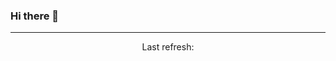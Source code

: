 ### Hi there 👋


<!--GITHUB_ACTIVITY:{"rows": 5}-->

---

<p align="center">
  Last refresh: 
  <b><!--TIMESTAMP--></b>
</p
  
  
  <!--GITHUB_ACTIVITY:{"rows": 5, "raw": true}-->
